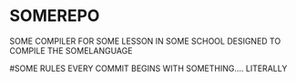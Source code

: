 # SOMEREPO
SOME COMPILER FOR SOME LESSON IN SOME SCHOOL DESIGNED TO COMPILE THE SOMELANGUAGE

#SOME RULES
EVERY COMMIT BEGINS WITH SOMETHING.... LITERALLY

